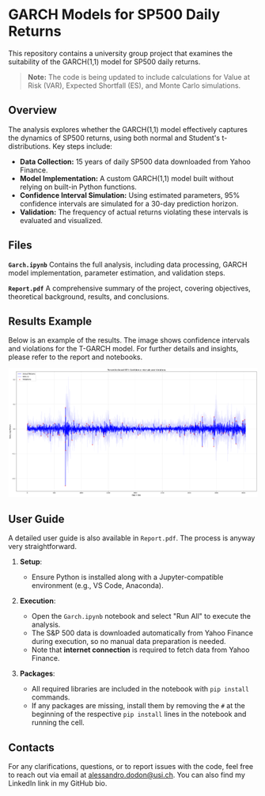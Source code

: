 # GARCH Models for SP500 Daily Returns
This repository contains a university group project that examines the suitability of the GARCH(1,1) model for SP500 daily returns. 
> **Note:** The code is being updated to include calculations for Value at Risk (VAR), Expected Shortfall (ES), and Monte Carlo simulations.

## Overview
The analysis explores whether the GARCH(1,1) model effectively captures the dynamics of SP500 returns, using both normal and Student's t-distributions. Key steps include:

- **Data Collection:** 15 years of daily SP500 data downloaded from Yahoo Finance.
- **Model Implementation:** A custom GARCH(1,1) model built without relying on built-in Python functions.
- **Confidence Interval Simulation:** Using estimated parameters, 95% confidence intervals are simulated for a 30-day prediction horizon.
- **Validation:** The frequency of actual returns violating these intervals is evaluated and visualized.

## Files
**`Garch.ipynb`** Contains the full analysis, including data processing, GARCH model implementation, parameter estimation, and validation steps.

**`Report.pdf`** A comprehensive summary of the project, covering objectives, theoretical background, results, and conclusions.

## Results Example

Below is an example of the results. The image shows confidence intervals and violations for the T-GARCH model. For further details and insights, please refer to the report and notebooks.

![T-GARCH Results](T-Garch.png)

## User Guide

A detailed user guide is also available in `Report.pdf`. The process is anyway very straightforward.

1. **Setup**:
   - Ensure Python is installed along with a Jupyter-compatible environment (e.g., VS Code, Anaconda).

2. **Execution**:
   - Open the `Garch.ipynb` notebook and select "Run All" to execute the analysis.
   - The S&P 500 data is downloaded automatically from Yahoo Finance during execution, so no manual data preparation is needed.
   - Note that **internet connection** is required to fetch data from Yahoo Finance.

3. **Packages**:
   - All required libraries are included in the notebook with `pip install` commands.
   - If any packages are missing, install them by removing the `#` at the beginning of the respective `pip install` lines in the notebook and running the cell.

## Contacts
For any clarifications, questions, or to report issues with the code, feel free to reach out via email at alessandro.dodon@usi.ch. You can also find my LinkedIn link in my GitHub bio.


